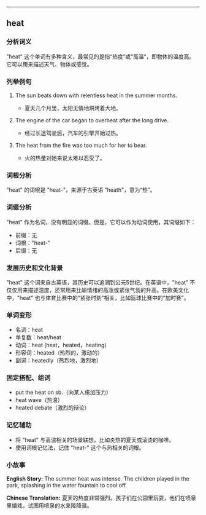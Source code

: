 
---------------
## heat
### 分析词义
"heat" 这个单词有多种含义，最常见的是指“热度”或“高温”，即物体的温度高。它可以用来描述天气、物体或感觉。

### 列举例句
1. The sun beats down with relentless heat in the summer months.
   - 夏天几个月里，太阳无情地烘烤着大地。

2. The engine of the car began to overheat after the long drive.
   - 经过长途驾驶后，汽车的引擎开始过热。

3. The heat from the fire was too much for her to bear.
   - 火的热量对她来说太难以忍受了。

### 词根分析
"heat" 的词根是 "heat-"，来源于古英语 "heath"，意为“热”。

### 词缀分析
"heat" 作为名词，没有明显的词缀。但是，它可以作为动词使用，其词缀如下：
- 前缀：无
- 词根："heat-"
- 后缀：无

### 发展历史和文化背景
"heat" 这个词来自古英语，其历史可以追溯到公元5世纪。在英语中，"heat" 不仅仅用来描述温度，还常用来比喻情绪的高涨或紧张气氛的升高。在欧美文化中，"heat" 也与体育比赛中的“紧张时刻”相关，比如篮球比赛中的“加时赛”。

### 单词变形
- 名词：heat
- 单复数：heat/heat
- 动词：heat (heat，heated，heating)
- 形容词：heated（热烈的，激动的）
- 副词：heatedly（热烈地，激烈地）

### 固定搭配、组词
- put the heat on sb.（向某人施加压力）
- heat wave（热浪）
- heated debate（激烈的辩论）

### 记忆辅助
- 将 "heat" 与高温相关的场景联想，比如炎热的夏天或滚烫的咖啡。
- 使用词根记忆法，记住 "heat-" 这个与热相关的词根。

### 小故事
**English Story:**
The summer heat was intense. The children played in the park, splashing in the water fountain to cool off.

**Chinese Translation:**
夏天的热度非常强烈。孩子们在公园里玩耍，他们在喷泉里嬉戏，试图用喷泉的水来降降温。

